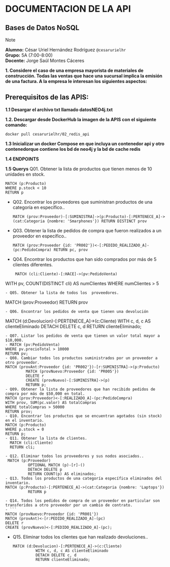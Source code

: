 # DOCUMENTACION DE LA API  
## Bases de Datos NoSQL
> [!NOTE]
> **Alumno:** César Uriel Hernández Rodríguez `@cesarurielhr`  
> **Grupo:** 5A (7:00-8:00)  
> **Docente:** Jorge Saúl Montes Cáceres  

**1. Considere el caso de una empresa mayorista de materiales de construcción. Todas las ventas que hace una sucursal implica la emisión de una factura. A la empresa le interesan los siguientes aspectos:**

## Prerequisitos de las APIS:
**1.1 Desargar el archivo txt llamado datosNEO4j.txt**

**1.2. Descargar desde DockerHub la imagen de la APIS con el siguiente comando:**
```
docker pull cesarurielhr/02_redis_api
```
**1.3 Inicializar un docker Compose en que incluya un contenedor api y otro contenedorque contiene los bd de neo4j y la bd de cache redis**

**1.4 ENDPOINTS**
 
**1.5 Querys**
Q01. Obtener la lista de productos que tienen menos de 10 unidades en stock.
```
MATCH (p:Producto) 
WHERE p.stock < 10 
RETURN p
```
- Q02. Encontrar los proveedores que suministran productos de una categoría en específico..
  ```
  MATCH (prov:Proveedor)-[:SUMINISTRA]->(p:Producto)-[:PERTENECE_A]->(cat:Categoria {nombre: 'Smarphones'}) RETURN DISTINCT prov
  ```
- Q03. Obtener la lista de pedidos de compra que fueron realizados a un proveedor en específico..
  ```
  MATCH (prov:Proveedor {id: 'PR002'})<-[:PEDIDO_REALIZADO_A]-(pc:PedidoCompra) RETURN pc, prov
  ```
- Q04. Encontrar los productos que han sido comprados por más de 5 clientes diferentes.
  ```
   MATCH (cli:Cliente)-[:HACE]->(pv:PedidoVenta)
 WITH pv, COUNT(DISTINCT cli) AS numClientes
 WHERE numClientes > 5
 ```
- Q05. Obtener la lista de todos los  proveedores.
  ```
  MATCH (prov:Proveedor) RETURN prov
  ```
- Q06. Encontrar los pedidos de venta que tienen una devolución
  ```
  MATCH (d:Devolucion)-[:PERTENECE_A]->(c:Cliente)
            WITH c, d, c AS clienteEliminado
            DETACH DELETE c, d
            RETURN clienteEliminado;
  ```
- Q07. Listar los pedidos de venta que tienen un valor total mayor a $10,000.
- MATCH (pv:PedidoVenta) 
WHERE pv.precioTotal > 10000 
RETURN pv;
- Q08. Cambiar todos los productos suministrados por un proveedor a otro proveedor.
 MATCH (provAnt:Proveedor {id: 'PR002'})-[r:SUMINISTRA]->(p:Producto) 
           MATCH (provNuevo:Proveedor {id: 'PR005'}) 
           DELETE r 
           CREATE (provNuevo)-[:SUMINISTRA]->(p) 
           RETURN p;
- Q09. Obtener la lista de proveedores que han recibido pedidos de compra por más de $50,000 en total.
MATCH (prov:Proveedor)<-[:REALIZADO_A]-(pc:PedidoCompra)
WITH prov, SUM(pc.valor) AS totalCompras
WHERE totalCompras > 50000
RETURN prov;
- Q10. Encontrar los productos que se encuentran agotados (sin stock) en el inventario.
  MATCH (p:Producto) 
WHERE p.stock = 0 
RETURN p;
- Q11. Obtener la lista de clientes.
    MATCH (cli:Cliente) 
    RETURN cli;

- Q12. Eliminar todos los proveedores y sus nodos asociados..
   MATCH (p:Proveedor)
            OPTIONAL MATCH (p)-[r]-()
            DETACH DELETE p
            RETURN COUNT(p) AS eliminados;
- Q13. Todos los productos de una categoría específica eliminados del inventario.
MATCH (p:Producto)-[:PERTENECE_A]->(cat:Categoria {nombre: 'Laptops'})
            RETURN p

- Q14. Todos los pedidos de compra de un proveedor en particular son transferidos a otro proveedor por un cambio de contrato.
- ```
  MATCH (provNuevo:Proveedor {id: 'PR001'}) 
  MATCH (provAnt)<-[r:PEDIDO_REALIZADO_A]-(pc) 
  DELETE r 
  CREATE (provNuevo)<-[:PEDIDO_REALIZADO_A]-(pc);
  ```
- Q15. Eliminar todos los clientes que han realizado devoluciones..
  ```
  MATCH (d:Devolucion)-[:PERTENECE_A]->(c:Cliente)
            WITH c, d, c AS clienteEliminado
            DETACH DELETE c, d
            RETURN clienteEliminado;
  ```
